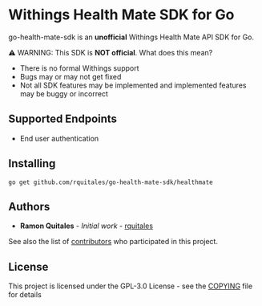<!--
 Copyright (C) 2020 Ramon Quitales
 
 This file is part of go-health-mate-sdk.
 
 go-health-mate-sdk is free software: you can redistribute it and/or modify
 it under the terms of the GNU General Public License as published by
 the Free Software Foundation, either version 3 of the License, or
 (at your option) any later version.
 
 go-health-mate-sdk is distributed in the hope that it will be useful,
 but WITHOUT ANY WARRANTY; without even the implied warranty of
 MERCHANTABILITY or FITNESS FOR A PARTICULAR PURPOSE.  See the
 GNU General Public License for more details.
 
 You should have received a copy of the GNU General Public License
 along with go-health-mate-sdk.  If not, see <http://www.gnu.org/licenses/>.
-->

# Withings Health Mate SDK for Go

go-health-mate-sdk is an **unofficial** Withings Health Mate API SDK for Go.

:warning: WARNING: This SDK is **NOT official**. What does this mean?
  * There is no formal Withings support
  * Bugs may or may not get fixed
  * Not all SDK features may be implemented and implemented features may be buggy or incorrect

## Supported Endpoints
  * End user authentication

## Installing

```
go get github.com/rquitales/go-health-mate-sdk/healthmate
```


## Authors

* **Ramon Quitales** - *Initial work* - [rquitales](https://github.com/rquitales)

See also the list of [contributors](https://github.com/rquitales/go-health-mate-sdk/contributors) who participated in this project.

## License

This project is licensed under the GPL-3.0 License - see the [COPYING](COPYING) file for details
